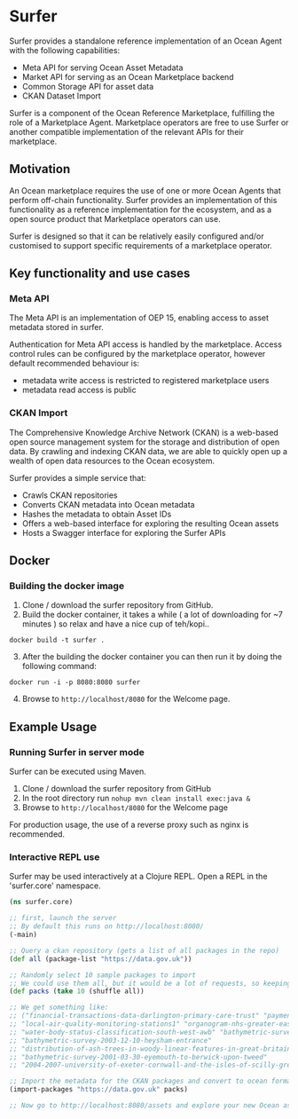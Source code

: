 # Surfer

Surfer provides a standalone reference implementation of an Ocean Agent with the following capabilities:

- Meta API for serving Ocean Asset Metadata
- Market API for serving as an Ocean Marketplace backend
- Common Storage API for asset data
- CKAN Dataset Import

Surfer is a component of the Ocean Reference Marketplace, fulfilling the role of a Marketplace Agent.
Marketplace operators are free to use Surfer or another compatible implementation of the relevant APIs 
for their marketplace.

## Motivation

An Ocean marketplace requires the use of one or more Ocean Agents that perform off-chain functionality.
Surfer provides an implementation of this functionality as a reference implementation for the ecosystem,
and as a open source product that Marketplace operators can use.

Surfer is designed so that it can be relatively easily configured and/or customised to support specific 
requirements of a marketplace operator.

## Key functionality and use cases

### Meta API

The Meta API is an implementation of OEP 15, enabling access to asset metadata stored in surfer.

Authentication for Meta API access is handled by the marketplace. Access control rules can be 
configured by the marketplace operator, however default recommended behaviour is:
- metadata write access is restricted to registered marketplace users
- metadata read access is public

### CKAN Import

The Comprehensive Knowledge Archive Network (CKAN) is a web-based open source management system for the storage and distribution of open data. By crawling and indexing CKAN data, we are able to quickly open up a wealth of open data resources to the Ocean ecosystem.

Surfer provides a simple service that:
- Crawls CKAN repositories
- Converts CKAN metadata into Ocean metadata
- Hashes the metadata to obtain Asset IDs
- Offers a web-based interface for exploring the resulting Ocean assets
- Hosts a Swagger interface for exploring the Surfer APIs

## Docker
### Building the docker image
1. Clone / download the surfer repository from GitHub.
2. Build the docker container, it takes a while ( a lot of downloading for ~7 minutes ) so relax and have a nice cup of teh/kopi..

```
docker build -t surfer .
```

3. After the building the docker container you can then run it by doing the following command:

```
docker run -i -p 8080:8080 surfer
```

4. Browse to `http://localhost/8080` for the Welcome page.

## Example Usage

### Running Surfer in server mode

Surfer can be executed using Maven.

1. Clone / download the surfer repository from GitHub
2. In the root directory run `nohup mvn clean install exec:java &`
3. Browse to `http://localhost/8080` for the Welcome page

For production usage, the use of a reverse proxy such as nginx is recommended.

### Interactive REPL use

Surfer may be used interactively at a Clojure REPL. Open a REPL in the 'surfer.core' namespace.

```clojure
(ns surfer.core)

;; first, launch the server
;; By default this runs on http://localhost:8080/
(-main)

;; Query a ckan repository (gets a list of all packages in the repo)
(def all (package-list "https://data.gov.uk"))

;; Randomly select 10 sample packages to import
;; We could use them all, but it would be a lot of requests, so keeping small for test purposes
(def packs (take 10 (shuffle all))

;; We get something like:
;; ("financial-transactions-data-darlington-primary-care-trust" "payment-recalls" 
;; "local-air-quality-monitoring-stations1" "organogram-nhs-greater-east-midlands-csu" 
;; "water-body-status-classification-south-west-awb" "bathymetric-survey-2002-07-31-liverpool-stages" 
;; "bathymetric-survey-2003-12-10-heysham-entrance" 
;; "distribution-of-ash-trees-in-woody-linear-features-in-great-britain" 
;; "bathymetric-survey-2001-03-30-eyemouth-to-berwick-upon-tweed" 
;; "2004-2007-university-of-exeter-cornwall-and-the-isles-of-scilly-grey-seal-survey1")

;; Import the metadata for the CKAN packages and convert to ocean format
(import-packages "https://data.gov.uk" packs)

;; Now go to http://localhost:8080/assets and explore your new Ocean assets!

```

